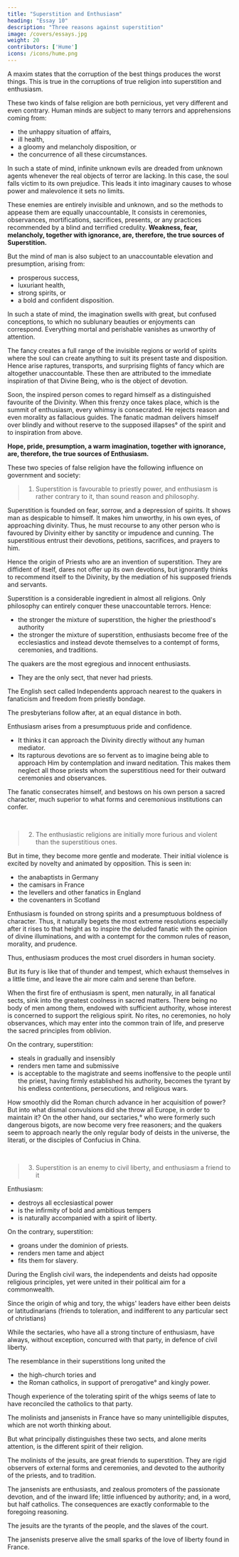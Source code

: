```yaml
---
title: "Superstition and Enthusiasm"
heading: "Essay 10"
description: "Three reasons against superstition"
image: /covers/essays.jpg
weight: 20
contributors: ['Hume']
icons: /icons/hume.png
--- 
```




A maxim states that the corruption of the best things produces the worst things. This is true in the corruptions of true religion into superstition and enthusiasm.

These two kinds of false religion are both pernicious, yet very different and even contrary. Human minds are subject to many terrors and apprehensions coming from:
- the unhappy situation of affairs, 
- ill health,
- a gloomy and melancholy disposition, or
- the concurrence of all these circumstances.

In such a state of mind, infinite unknown evils are dreaded from unknown agents whenever the real objects of terror are lacking. In this case, the soul falls victim to its own prejudice. This leads it into imaginary causes to whose power and malevolence it sets no limits.

These enemies are entirely invisible and unknown, and so the methods to appease them are equally unaccountable, It consists in ceremonies, observances, mortifications, sacrifices, presents, or any practices recommended by a blind and terrified credulity. **Weakness, fear, melancholy, together with ignorance, are, therefore, the true sources of Superstition.**

But the mind of man is also subject to an unaccountable elevation and presumption, arising from:
- prosperous success,
- luxuriant health,
- strong spirits, or
- a bold and confident disposition.

In such a state of mind, the imagination swells with great, but confused conceptions, to which no sublunary beauties or enjoyments can correspond. Everything mortal and perishable vanishes as unworthy of attention.

The fancy creates a full range of the invisible regions or world of spirits where the soul can create anything to suit its present taste and disposition. Hence arise raptures, transports, and surprising flights of fancy which are altogether unaccountable. These then are attributed to the immediate inspiration of that Divine Being, who is the object of devotion.

<!--  and confidence and presumption still encreasing, These raptures, being , and seeming quite beyond the reach of our ordinary faculties, are  -->

Soon, the inspired person comes to regard himself as a distinguished favourite of the Divinity. When this frenzy once takes place, which is the summit of enthusiasm, every whimsy is consecrated. He rejects reason and even morality as fallacious guides. The fanatic madman delivers himself over blindly and without reserve to the supposed illapses° of the spirit and to inspiration from above. 

**Hope, pride, presumption, a warm imagination, together with ignorance, are, therefore, the true sources of Enthusiasm.**

These two species of false religion have the following influence on government and society:

> 1. Superstition is favourable to priestly power, and enthusiasm is rather contrary to it, than sound reason and philosophy.

Superstition is founded on fear, sorrow, and a depression of spirits. It shows man as despicable to himself. It makes him unworthy, in his own eyes, of approaching divinity. Thus, he must recourse to any other person who is favoured by Divinity either by sanctity or impudence and cunning.  The superstitious entrust their devotions, petitions, sacrifices, and prayers to him. 

Hence the origin of Priests who are an invention of superstition. They are diffident of itself, dares not offer up its own devotions, but ignorantly thinks to recommend itself to the Divinity, by the mediation of his supposed friends and servants. 

Superstition is a considerable ingredient in almost all religions. Only philosophy can entirely conquer these unaccountable terrors. Hence:
- the stronger the mixture of superstition, the higher the priesthood's authority
- the stronger the mixture of superstition, enthusiasts become free of the ecclesiastics and instead devote themselves to a contempt of forms, ceremonies, and traditions.

The quakers are the most egregious and innocent enthusiasts.
- They are the only sect, that never had priests.

The English sect called Independents approach nearest to the quakers in fanaticism and freedom from priestly bondage. 

The presbyterians follow after, at an equal distance in both.

Enthusiasm arises from a presumptuous pride and confidence. 
- It thinks it can approach the Divinity directly without any human mediator. 
- Its rapturous devotions are so fervent as to imagine being able to approach Him by contemplation and inward neditation. This makes them neglect all those priests whom the superstitious need for their outward ceremonies and observances.

<!-- Superstitious devotees need priests to aid their outward ceremonies and observances. -->

The fanatic consecrates himself, and bestows on his own person a sacred character, much superior to what forms and ceremonious institutions can confer.

<br>

> 2. The enthusiastic religions are initially more furious and violent than the superstitious ones. 

But in time, they become more gentle and moderate. Their initial violence is excited by novelty and animated by opposition. This is seen in:
- the anabaptists in Germany
- the camisars in France
- the levellers and other fanatics in England
- the covenanters in Scotland

Enthusiasm is founded on strong spirits and a presumptuous boldness of character. Thus, it naturally begets the most extreme resolutions especially after it rises to that height as to inspire the deluded fanatic with the opinion of divine illuminations, and with a contempt for the common rules of reason, morality, and prudence.

Thus, enthusiasm produces the most cruel disorders in human society. 

But its fury is like that of thunder and tempest, which exhaust themselves in a little time, and leave the air more calm and serene than before. 

When the first fire of enthusiasm is spent, men naturally, in all fanatical sects, sink into the greatest coolness in sacred matters. There being no body of men among them, endowed with sufficient authority, whose interest is concerned to support the religious spirit. No rites, no ceremonies, no holy observances, which may enter into the common train of life, and preserve the sacred principles from oblivion. 

On the contrary, superstition:
- steals in gradually and insensibly
- renders men tame and submissive
- is acceptable to the magistrate and seems inoffensive to the people until the priest, having firmly established his authority, becomes the tyrant by his endless contentions, persecutions, and religious wars. 

How smoothly did the Roman church advance in her acquisition of power? But into what dismal convulsions did she throw all Europe, in order to maintain it? On the other hand, our sectaries,° who were formerly such dangerous bigots, are now become very free reasoners; and the quakers seem to approach nearly the only regular body of deists in the universe, the literati, or the disciples of Confucius in China.

<br>

> 3. Superstition is an enemy to civil liberty, and enthusiasm a friend to it

Enthusiasm:
- destroys all ecclesiastical power
- is the infirmity of bold and ambitious tempers
- is naturally accompanied with a spirit of liberty.

On the contrary, superstition:
- groans under the dominion of priests. 
- renders men tame and abject
- fits them for slavery. 

During the English civil wars, the independents and deists had opposite religious principles, yet were united in their political aim for a commonwealth. 

Since the origin of whig and tory, the whigs' leaders have either been deists or  latitudinarians (friends to toleration, and indifferent to any particular sect of christians) 

While the sectaries, who have all a strong tincture of enthusiasm, have always, without exception, concurred with that party, in defence of civil liberty. 

The resemblance in their superstitions long united the 
- the high-church tories and 
- the Roman catholics, in support of prerogative° and kingly power. 

Though experience of the tolerating spirit of the whigs seems of late to have reconciled the catholics to that party.

The molinists and jansenists in France have so many unintelligible disputes, which are not worth thinking about.

But what principally distinguishes these two sects, and alone merits attention, is the different spirit of their religion. 

The molinists of the jesuits, are great friends to superstition. They are rigid observers of external forms and ceremonies, and devoted to the authority of the priests, and to tradition. 

The jansenists are enthusiasts, and zealous promoters of the passionate devotion, and of the inward life; little influenced by authority; and, in a word, but half catholics. The consequences are exactly conformable to the foregoing reasoning. 

The jesuits are the tyrants of the people, and the slaves of the court.

The jansenists preserve alive the small sparks of the love of liberty found in France.
